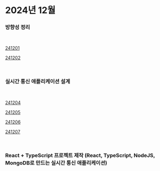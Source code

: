 # 2024년 12월

### 방향성 정리

<br />

[241201](/DateLink/2024-12/241201.md)

[241202](/DateLink/2024-12/241202.md)

<br />

### 실시간 통신 애플리케이션 설계

<br />

[241204](/DateLink/2024-12/241204.md)

[241205](/DateLink/2024-12/241205.md)

[241206](/DateLink/2024-12/241206.md)

[241207](/DateLink/2024-12/241207.md)

<br />

### React + TypeScript 프로젝트 제작 (React, TypeScript, NodeJS, MongoDB로 만드는 실시간 통신 애플리케이션)

<br />

<!-- [241208](/DateLink/2024-12/241208.md)

[241210](/DateLink/2024-12/241210.md)

[241211](/DateLink/2024-12/241211.md)

[241212](/DateLink/2024-12/241212.md)

[241213](/DateLink/2024-12/241213.md)

[241214](/DateLink/2024-12/241214.md)

[241215](/DateLink/2024-12/241215.md)

[241216](/DateLink/2024-12/241216.md)

[241217](/DateLink/2024-12/241217.md)

[241218](/DateLink/2024-12/241218.md)

[241220](/DateLink/2024-12/241220.md)

[241221](/DateLink/2024-12/241221.md)

[241222](/DateLink/2024-12/241222.md)

[241223](/DateLink/2024-12/241223.md)

[241225](/DateLink/2024-12/241225.md)

[241226](/DateLink/2024-12/241226.md)

[241227](/DateLink/2024-12/241227.md)

[241228](/DateLink/2024-12/241228.md)

[241229](/DateLink/2024-12/241229.md)

[241230](/DateLink/2024-12/241230.md) -->

